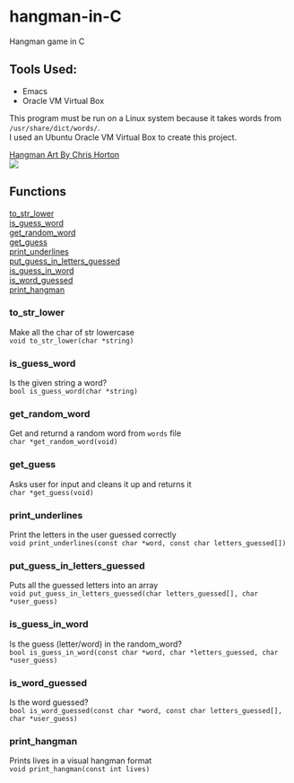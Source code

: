 # hangman-in-C
Hangman game in C

## Tools Used:
+ Emacs
+ Oracle VM Virtual Box

This program must be run on a Linux system because it takes words from `/usr/share/dict/words/`.  
I used an Ubuntu Oracle VM Virtual Box to create this project.

[Hangman Art By Chris Horton](https://gist.github.com/chrishorton/8510732aa9a80a03c829b09f12e20d9c)  
![](https://i.imgur.com/63dfwg4.gif)

## Functions
[to_str_lower](#to_str_lower)  
[is_guess_word](#is_guess_word)  
[get_random_word](#get_random_word)  
[get_guess](#get_guess)  
[print_underlines](#print_underlines)  
[put_guess_in_letters_guessed](#put_guess_in_letters_guessed)  
[is_guess_in_word](#is_guess_in_word)  
[is_word_guessed](#is_word_guessed)  
[print_hangman](#print_hangman)  
### to_str_lower
Make all the char of str lowercase  
`void to_str_lower(char *string)`

### is_guess_word
Is the given string a word?  
`bool is_guess_word(char *string)`

### get_random_word
Get and returnd a random word from `words` file  
`char *get_random_word(void)`

### get_guess
Asks user for input and cleans it up and returns it   
`char *get_guess(void)`

### print_underlines
Print the letters in the user guessed correctly  
`void print_underlines(const char *word, const char letters_guessed[])`

### put_guess_in_letters_guessed
Puts all the guessed letters into an array  
`void put_guess_in_letters_guessed(char letters_guessed[], char *user_guess)`

### is_guess_in_word
Is the guess (letter/word) in the random_word?  
`bool is_guess_in_word(const char *word, char *letters_guessed, char *user_guess)`

### is_word_guessed
Is the word guessed?  
`bool is_word_guessed(const char *word, const char letters_guessed[], char *user_guess)`

### print_hangman
Prints lives in a visual hangman format  
`void print_hangman(const int lives)`
